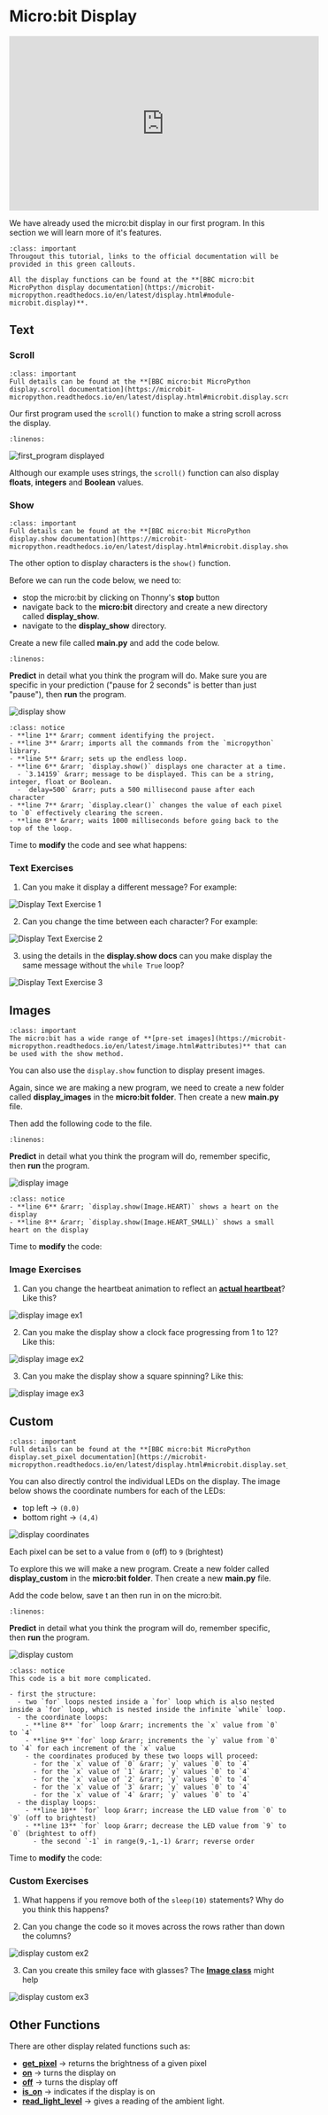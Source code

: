 # Micro:bit Display

<iframe width="560" height="315" src="https://www.youtube-nocookie.com/embed/eRhlaXqT-0w" title="YouTube video player" frameborder="0" allow="accelerometer; autoplay; clipboard-write; encrypted-media; gyroscope; picture-in-picture; web-share" allowfullscreen></iframe>

We have already used the micro:bit display in our first program. In this section we will learn more of it's features.

```{admonition} Documentation
:class: important
Througout this tutorial, links to the official documentation will be provided in this green callouts.

All the display functions can be found at the **[BBC micro:bit MicroPython display documentation](https://microbit-micropython.readthedocs.io/en/latest/display.html#module-microbit.display)**.
```

## Text

### Scroll

```{admonition} scroll function
:class: important
Full details can be found at the **[BBC micro:bit MicroPython display.scroll documentation](https://microbit-micropython.readthedocs.io/en/latest/display.html#microbit.display.scroll)**.
```

Our first program used the `scroll()` function to make a string scroll across the display.

```{literalinclude} ./python_files/first_program/main.py
:linenos:
```

![first_program displayed](./assets/first_program.gif)

Although our example uses strings, the `scroll()` function can also display **floats**, **integers** and **Boolean** values.

### Show

```{admonition} show function
:class: important
Full details can be found at the **[BBC micro:bit MicroPython display.show documentation](https://microbit-micropython.readthedocs.io/en/latest/display.html#microbit.display.show)**.
```

The other option to display characters is the `show()` function.

Before we can run the code below, we need to:

- stop the micro:bit by clicking on Thonny's **stop** button
- navigate back to the **micro:bit** directory and create a new directory called **display_show**.
- navigate to the **display_show** directory.

Create a new file called **main.py** and add the code below.

```{literalinclude} ./python_files/display_show/main.py
:linenos:
```

**Predict** in detail what you think the program will do. Make sure you are specific in your prediction ("pause for 2 seconds" is better than just "pause"), then **run** the program.

![display show](./assets/display_show.gif)

```{admonition} Code explaination
:class: notice
- **line 1** &rarr; comment identifying the project.
- **line 3** &rarr; imports all the commands from the `micropython` library.
- **line 5** &rarr; sets up the endless loop.
- **line 6** &rarr; `display.show()` displays one character at a time. 
  - `3.14159` &rarr; message to be displayed. This can be a string, integer, float or Boolean.
  - `delay=500` &rarr; puts a 500 millisecond pause after each character
- **line 7** &rarr; `display.clear()` changes the value of each pixel to `0` effectively clearing the screen.
- **line 8** &rarr; waits 1000 milliseconds before going back to the top of the loop.
```

Time to **modify** the code and see what happens:

### Text Exercises

1. Can you make it display a different message? For example:

![Display Text Exercise 1](./assets/display_text_ex1.gif)

2. Can you change the time between each character? For example:

![Display Text Exercise 2](./assets/display_text_ex2.gif)

3. using the details in the **display.show docs** can you make display the same message without the `while True` loop?

![Display Text Exercise 3](./assets/display_text_ex3.gif)

## Images

```{admonition} micro:bit Images
:class: important
The micro:bit has a wide range of **[pre-set images](https://microbit-micropython.readthedocs.io/en/latest/image.html#attributes)** that can be used with the show method.
```

You can also use the `display.show` function to display present images.

Again, since we are making a new program, we need to create a new folder called **display_images** in the **micro:bit folder**. Then create a new **main.py** file.

Then add the following code to the file.

```{literalinclude} ./python_files/display_images/main.py
:linenos:
```

**Predict** in detail what you think the program will do, remember specific, then **run** the program.

![display image](./assets/display_image.gif)

```{admonition} Code explaination
:class: notice
- **line 6** &rarr; `display.show(Image.HEART)` shows a heart on the display
- **line 8** &rarr; `display.show(Image.HEART_SMALL)` shows a small heart on the display
```

Time to **modify** the code:

### Image Exercises

1. Can you change the heartbeat animation to reflect an **[actual heartbeat](https://www.youtube.com/watch?v=gJpT_wHZeF8)**? Like this?

![display image ex1](./assets/display_image_ex1.gif)

2. Can you make the display show a clock face progressing from 1 to 12? Like this:

![display image ex2](./assets/display_image_ex2.gif)

3. Can you make the display show a square spinning? Like this:

![display image ex3](./assets/display_image_ex3.gif)

## Custom

```{admonition} set_pixel function
:class: important
Full details can be found at the **[BBC micro:bit MicroPython display.set_pixel documentation](https://microbit-micropython.readthedocs.io/en/latest/display.html#microbit.display.set_pixel)**.
```

You can also directly control the individual LEDs on the display. The image below shows the coordinate numbers for each of the LEDs:

- top left &rarr; `(0.0)`
- bottom right &rarr; `(4,4)`

![display coordinates](./assets/display_coords.jpg)

Each pixel can be set to a value from `0` (off) to `9` (brightest)

To explore this we will make a new program. Create a new folder called **display_custom** in the **micro:bit folder**. Then create a new **main.py** file.

Add the code below, save t an then run in on the micro:bit.

```{literalinclude} ./python_files/display_custom/main.py
:linenos:
```

**Predict** in detail what you think the program will do, remember specific, then **run** the program.

![display custom](./assets/display_custom.gif)

```{admonition} Code explaination
:class: notice 
This code is a bit more complicated.

- first the structure:
  - two `for` loops nested inside a `for` loop which is also nested inside a `for` loop, which is nested inside the infinite `while` loop.
  - the coordinate loops:
    - **line 8** `for` loop &rarr; increments the `x` value from `0` to `4`
    - **line 9** `for` loop &rarr; increments the `y` value from `0` to `4` for each increment of the `x` value
    - the coordinates produced by these two loops will proceed:
      - for the `x` value of `0` &rarr; `y` values `0` to `4`
      - for the `x` value of `1` &rarr; `y` values `0` to `4`
      - for the `x` value of `2` &rarr; `y` values `0` to `4`
      - for the `x` value of `3` &rarr; `y` values `0` to `4`
      - for the `x` value of `4` &rarr; `y` values `0` to `4`
  - the display loops:
    - **line 10** `for` loop &rarr; increase the LED value from `0` to `9` (off to brightest)
    - **line 13** `for` loop &rarr; decrease the LED value from `9` to `0` (brightest to off)
      - the second `-1` in range(9,-1,-1) &rarr; reverse order
```

Time to **modify** the code:

### Custom Exercises

1. What happens if you remove both of the `sleep(10)` statements? Why do you think this happens?

2. Can you change the code so it moves across the rows rather than down the columns? 

![display custom ex2](./assets/display_custom_ex2.gif)

3. Can you create this smiley face with glasses? The **[Image class](https://microbit-micropython.readthedocs.io/en/latest/image.html#microbit.Image)** might help

![display custom ex3](./assets/display_custom_ex3.png)

## Other Functions

There are other display related functions such as:

- **[get_pixel](https://microbit-micropython.readthedocs.io/en/latest/display.html#microbit.display.get_pixel)** &rarr; returns the brightness of a given pixel
- **[on](https://microbit-micropython.readthedocs.io/en/latest/display.html#microbit.display.on)** &rarr; turns the display on
- **[off](https://microbit-micropython.readthedocs.io/en/latest/display.html#microbit.display.off)** &rarr; turns the display off
- **[is_on](https://microbit-micropython.readthedocs.io/en/latest/display.html#microbit.display.is_on)** &rarr; indicates if the display is on
- **[read_light_level](https://microbit-micropython.readthedocs.io/en/latest/display.html#microbit.display.read_light_level)** &rarr; gives a reading of the ambient light.

